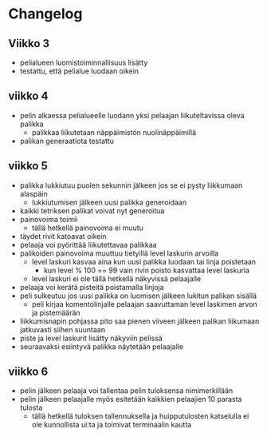 # Changelog

## Viikko 3
- pelialueen luomistoiminnallisuus lisätty
- testattu, että pelialue luodaan oikein

## viikko 4
- pelin alkaessa pelialueelle luodann yksi pelaajan liikuteltavissa oleva palikka 
  - palikkaa liikutetaan näppäimistön nuolinäppäimillä
- palikan generaatiota testattu

## viikko 5
- palikka lukkiutuu puolen sekunnin jälkeen jos se ei pysty liikkumaan alaspäin
  - lukkiutumisen jälkeen uusi palikka generoidaan
- kaikki tetriksen palikat voivat nyt generoitua
- painovoima toimii
  - tällä hetkellä painovoima ei muutu
- täydet rivit katoavat oikein
- pelaaja voi pyörittää liikutettavaa palikkaa
- palikoiden painovoima muuttuu tietyillä level laskurin arvoilla 
  - level laskuri kasvaa aina kun uusi palikka luodaan tai linja poistetaan
    - kun level % 100 == 99 vain rivin poisto kasvattaa level laskuria
  - level laskuri ei ole tällä hetkellä näkyvissä pelaajalle
- pelaaja voi kerätä pisteitä poistamalla linjoja
- peli sulkeutuu jos uusi palikka on luomisen jälkeen lukitun palikan sisällä
  - peli kirjaa komentolinjalle pelaajan saavuttaman level laskimen arvon ja pistemäärän
- liikkumisnapin pohjassa pito saa pienen viiveen jälkeen palikan liikumaan jatkuvasti siihen suuntaan
- piste ja level laskurit lisätty näkyviin pelissä
- seuraavaksi esiintyvä palikka näytetään pelaajalle

## viikko 6
- pelin jälkeen pelaaja voi tallentaa pelin tuloksensa nimimerkillään
- pelin jälkeen pelaajalle myös esitetään kaikkien pelaajien 10 parasta tulosta
  - tällä hetkellä tuloksen tallennuksella ja huipputulosten katselulla ei ole kunnollista ui:ta ja toimivat terminaalin kautta

